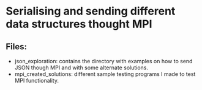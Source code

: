 # Serialising and sending different data structures thought MPI

## Files:
- json_exploration: contains the directory with examples on how to send JSON though MPI and with some alternate solutions.
- mpi_created_solutions: different sample testing programs I made to test MPI functionality.
